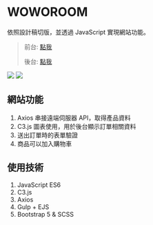 # WOWOROOM
依照設計稿切版，並透過 JavaScript 實現網站功能。

> 前台: [點我](https://kumashow.github.io/WoWoRoom/)
> 
> 後台: [點我](https://kumashow.github.io/WoWoRoom/admin)

![](https://i.imgur.com/KbTxTDvl.png)
![](https://i.imgur.com/PIqK7TOl.png)

## 網站功能

1. Axios 串接遠端伺服器 API，取得產品資料
2. C3.js 圖表使用，用於後台顯示訂單相關資料
3. 送出訂單時的表單驗證
4. 商品可以加入購物車

## 使用技術

1. JavaScript ES6
2. C3.js
3. Axios
4. Gulp + EJS
5. Bootstrap 5 & SCSS
